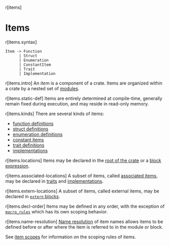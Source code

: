 r[items]
# Items

r[items.syntax]
```grammar,items
Item -> Function
      | Struct
      | Enumeration
      | ConstantItem
      | Trait
      | Implementation
```

r[items.intro]
An _item_ is a component of a crate. Items are organized within a crate by a
nested set of [modules].

r[items.static-def]
Items are entirely determined at compile-time, generally remain fixed during
execution, and may reside in read-only memory.

r[items.kinds]
There are several kinds of items:

* [function definitions]
* [struct definitions]
* [enumeration definitions]
* [constant items]
* [trait definitions]
* [implementations]

r[items.locations]
Items may be declared in the [root of the crate] or a [block expression].

r[items.associated-locations]
A subset of items, called [associated items], may be declared in [traits] and [implementations].

r[items.extern-locations]
A subset of items, called external items, may be declared in [`extern` blocks].

r[items.decl-order]
Items may be defined in any order, with the exception of [`macro_rules`] which has its own scoping behavior.

r[items.name-resolution]
[Name resolution] of item names allows items to be defined before or after where the item is referred to in the module or block.

See [item scopes] for information on the scoping rules of items.

[`extern crate` declarations]: items/extern-crates.md
[`extern` blocks]: items/external-blocks.md
[`macro_rules`]: macros-by-example.md
[`use` declarations]: items/use-declarations.md
[associated items]: items/associated-items.md
[block expression]: expressions/block-expr.md
[constant items]: items/constant-items.md
[enumeration definitions]: items/enumerations.md
[function definitions]: items/functions.md
[implementations]: items/implementations.md
[item scopes]: names/scopes.md#item-scopes
[modules]: items/modules.md
[name resolution]: names/name-resolution.md
[paths]: paths.md
[root of the crate]: crates-and-source-files.md
[statement]: statements.md
[static items]: items/static-items.md
[struct definitions]: items/structs.md
[trait definitions]: items/traits.md
[traits]: items/traits.md
[type definitions]: items/type-aliases.md
[union definitions]: items/unions.md
